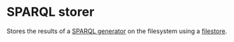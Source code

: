 # SPARQL storer

Stores the results of a [SPARQL generator](../sparql-generator/) on the filesystem using a [filestore](../filestore/).
